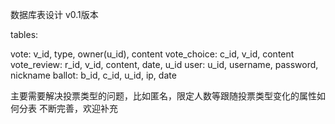数据库表设计 v0.1版本

tables:

vote:	v_id, type, owner(u_id), content
vote_choice:	c_id, v_id, content
vote_review: r_id, v_id, content, date, u_id
user:	u_id, username, password, nickname
ballot:	b_id, c_id, u_id, ip, date

主要需要解决投票类型的问题，比如匿名，限定人数等跟随投票类型变化的属性如何分表
不断完善，欢迎补充
